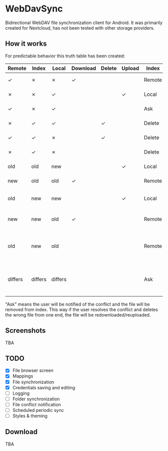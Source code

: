 # WebDavSync

Bidirectional WebDAV file synchronization client for Android. It was primarily created for Nextcloud, has not been tested with other storage providers.

## How it works

For predictable behavior this truth table has been created:

| Remote  | Index   | Local   | Download | Delete  | Upload  | Index  | Reason                                                 |
| ------- | ------- | ------- | -------- | ------- | ------- | ------ | ------------------------------------------------------ |
| &check; | &cross; | &cross; | &check;  |         |         | Remote | Created on remote                                      |
| &cross; | &cross; | &check; |          |         | &check; | Local  | Created on local                                       |
| &check; | &cross; | &check; |          |         |         | Ask    | Created on both ends                                   |
| &cross; | &check; | &check; |          | &check; |         | Delete | Deleted on remote                                      |
| &check; | &check; | &cross; |          | &check; |         | Delete | Deleted on local                                       |
| &cross; | &check; | &cross; |          |         |         | Delete | Deleted on both ends                                   |
| old     | old     | new     |          |         | &check; | Local  | New version on local                                   |
| new     | old     | old     | &check;  |         |         | Remote | New version on remote                                  |
| old     | new     | new     |          |         | &check; | Local  | Remote has been rolled back                            |
| new     | new     | old     | &check;  |         |         | Remote | Local has been rolled back                             |
| old     | new     | old     |          |         |         | Remote | The file has been rolled back identically on both ends |
| differs | differs | differs |          |         |         | Ask    | The file has been changed independently on both ends   |

"Ask" means the user will be notified of the conflict and the file will be removed from index. This way if the user resolves the conflict and deletes the wrong file from one end, the file will be redownloaded/reuploaded.

## Screenshots

TBA

## TODO

- [x] File browser screen
- [x] Mappings
- [x] File synchronization
- [x] Credentials saving and editing
- [ ] Logging
- [ ] Folder synchronization
- [ ] File conflict notification
- [ ] Scheduled periodic sync
- [ ] Styles & theming

## Download

TBA

